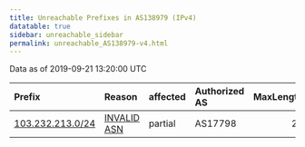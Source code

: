 ```yaml
---
title: Unreachable Prefixes in AS138979 (IPv4)
datatable: true
sidebar: unreachable_sidebar
permalink: unreachable_AS138979-v4.html
---
```


Data as of 2019-09-21 13:20:00 UTC


<div class="datatable-begin"></div>

| Prefix                                                     | Reason                                                                                                   | affected   | Authorized AS   |   MaxLength | Anchor                                       |   unreachable /24s |
|:-----------------------------------------------------------|:---------------------------------------------------------------------------------------------------------|:-----------|:----------------|------------:|:---------------------------------------------|-------------------:|
| [103.232.213.0/24](https://stat.ripe.net/103.232.213.0/24) | [INVALID ASN](https://rpki-validator.ripe.net/announcement-preview?asn=AS138979&prefix=103.232.213.0/24) | partial    | AS17798         |          24 | [APNIC](unreachable_APNIC_RPKI_Root-v4.html) |                  1 |

<div class="datatable-end"></div>